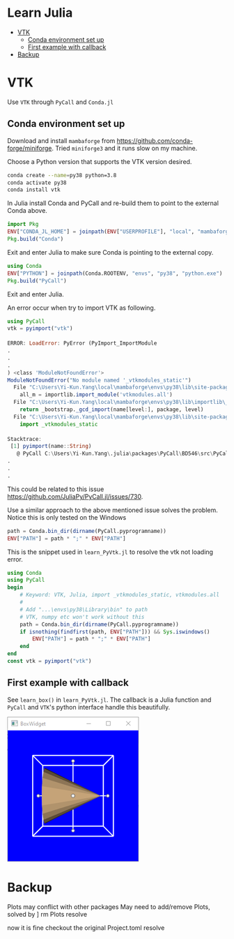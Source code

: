 <h1> <b>Learn Julia </b></h1>

- [VTK](#vtk)
  - [Conda environment set up](#conda-environment-set-up)
  - [First example with callback](#first-example-with-callback)
- [Backup](#backup)

# VTK
Use `VTK` through `PyCall` and `Conda.jl`

## Conda environment set up
Download and install `mambaforge` from https://github.com/conda-forge/miniforge.
Tried `miniforge3` and it runs slow on my machine.


Choose a Python version that supports the VTK version desired.
```sh
conda create --name=py38 python=3.8
conda activate py38
conda install vtk
```

In Julia install Conda and PyCall and re-build them to point to the external
Conda above.
```julia
import Pkg
ENV["CONDA_JL_HOME"] = joinpath(ENV["USERPROFILE"], "local", "mambaforge")
Pkg.build("Conda")
```

Exit and enter Julia to make sure Conda is pointing to the external copy.
```julia
using Conda
ENV["PYTHON"] = joinpath(Conda.ROOTENV, "envs", "py38", "python.exe")
Pkg.build("PyCall")
```

Exit and enter Julia.

An error occur when try to import VTK as following.
```julia
using PyCall
vtk = pyimport("vtk")

ERROR: LoadError: PyError (PyImport_ImportModule
.
.
.
) <class 'ModuleNotFoundError'>
ModuleNotFoundError("No module named '_vtkmodules_static'")
  File "C:\Users\Yi-Kun.Yang\local\mambaforge\envs\py38\lib\site-packages\vtk.py", line 30, in <module>
    all_m = importlib.import_module('vtkmodules.all')
  File "C:\Users\Yi-Kun.Yang\local\mambaforge\envs\py38\lib\importlib\__init__.py", line 127, in import_module
    return _bootstrap._gcd_import(name[level:], package, level)
  File "C:\Users\Yi-Kun.Yang\local\mambaforge\envs\py38\lib\site-packages\vtkmodules\__init__.py", line 15, in <module>
    import _vtkmodules_static

Stacktrace:
 [1] pyimport(name::String)
   @ PyCall C:\Users\Yi-Kun.Yang\.julia\packages\PyCall\BD546\src\PyCall.jl:550
.
.
.
```

This could be related to this issue https://github.com/JuliaPy/PyCall.jl/issues/730.

Use a similar approach to the above mentioned issue solves the problem.  Notice
this is only tested on the Windows

```julia
path = Conda.bin_dir(dirname(PyCall.pyprogramname))
ENV["PATH"] = path * ";" * ENV["PATH"]
```

This is the snippet used in `learn_PyVtk.jl` to resolve the vtk not loading error.
```julia
using Conda
using PyCall
begin
    # Keyword: VTK, Julia, import _vtkmodules_static, vtkmodules.all
    #
    # Add "...\envs\py38\Library\bin" to path
    # VTK, numpy etc won't work without this
    path = Conda.bin_dir(dirname(PyCall.pyprogramname))
    if isnothing(findfirst(path, ENV["PATH"])) && Sys.iswindows()
        ENV["PATH"] = path * ";" * ENV["PATH"]
    end
end
const vtk = pyimport("vtk")
```
## First example with callback
See `learn_box()` in `learn_PyVtk.jl`.  The callback is a Julia function and
`PyCall` and `VTK`'s python interface handle this beautifully.

<img src="assets/images/box_widget_1.png">



# Backup
Plots may conflict with other packages
May need to add/remove Plots, solved by
]
rm Plots
resolve

now it is fine
checkout the original Project.toml
resolve